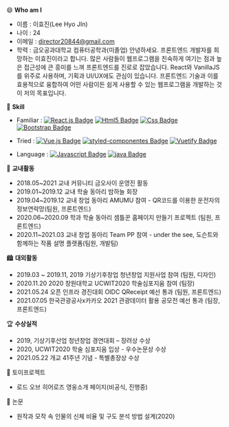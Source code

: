 😄 __Who am I__
  - 이름 : 이효진(Lee Hyo JIn)
  - 나이 : 24
  - 이메일 : director20844@gmail.com
  - 학력 : 금오공과대학교 컴퓨터공학과(미졸업)
  안녕하세요. 프론트엔드 개발자를 희망하는 이효진이라고 합니다.
많은 사람들이 웹프로그램을 친숙하게 여기는 점과 높은 접근성에 큰 흥미를 느껴 프론트엔드를 진로로 잡았습니다. React와 VanillaJS를 위주로 사용하며, 기획과 UI/UX에도 관심이 있습니다.
프론트엔드 기술과 이를 효용적으로 융합하여 어떤 사람이든 쉽게 사용할 수 있는 웹프로그램을 개발하는 것이 저의 목표입니다.

🌱 __Skill__
  - Familiar : [![React.js Badge](http://img.shields.io/badge/-React.js-black?style=flat-square&logo=react)]() [![Html5 Badge](http://img.shields.io/badge/-html-white?style=flat-square&logo=html5)]() [![Css Badge](http://img.shields.io/badge/-css-1572B6?style=flat-square&logo=css3)]() [![Bootstrap Badge](http://img.shields.io/badge/-Bootstrap-white?style=flat-square&logo=bootstrap)]()
	
  - Tried :  [![Vue.js Badge](http://img.shields.io/badge/-Vue-black?style=flat-square&logo=vue.js)]() [![styled-componentes Badge](http://img.shields.io/badge/-styledComponentes-white?style=flat-square&logo=styled-components)]() [![Vuetify Badge](http://img.shields.io/badge/-Vuetify-1867C0?style=flat-square&logo=vuetify)]()
  - Language : [![Javascript Badge](http://img.shields.io/badge/-VanillaJS-white?style=flat-square&logo=javascript)]() [![java Badge](http://img.shields.io/badge/-Java-black?style=flat-square&logo=java)]() 
 
🏤 __교내활동__
  - 2018.05~2021 교내 커뮤니티 금오사이 운영진 활동
  - 2019.01~2019.12 교내 학술 동아리 밤하늘 회장
  - 2019.04~2019.12 교내 창업 동아리 AMUMU 참여 - QR코드를 이용한 운전자의 정보연락망(팀원, 프론트엔드)
  - 2020.06~2020.09 학과 학술 동아리 셈틀꾼 홈페이지 만들기 프로젝트 (팀원, 프론트엔드)
  - 2020.11~2021.03 교내 창업 동아리 Team PP 참여 - under the see, 도슨트와 함께하는 작품 설명 플랫폼(팀원, 개발팀)

🏙 __대외활동__ 
  - 2019.03 ~ 2019.11, 2019 기상기후창업 청년창업 지원사업 참여 (팀원, 디자인)
  - 2020.11.20 2020 창원대학교 UCWIT2020 학술심포지움 참여 (팀장)
  - 2021.05.24 오픈 인프라 경진대회 OIDC QReceipt 예선 통과 (팀원, 프론트엔드)
  - 2021.07.05 한국관광공사x카카오 2021 관광데이터 활용 공모전 예선 통과 (팀장, 프론트엔드)

🏆 __수상실적__
  - 2019, 기상기후산업 청년창업 경연대회 – 장려상 수상
  - 2020, UCWIT2020 학술 심포지움 입상 - 우수논문상 수상
  - 2021.05.22 개교 41주년 기념 - 특별총장상 수상

🎠 토이프로젝트
  - 로드 오브 히어로즈 영웅소개 페이지(비공식, 진행중)

📄 논문
  - 원작과 모작 속 인물의 신체 비율 및 구도 분석 방법 설계(2020)
